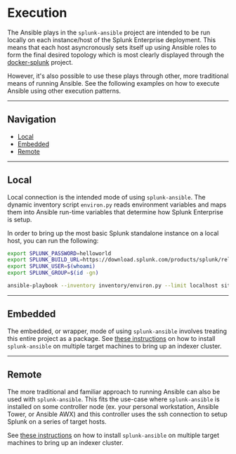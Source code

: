 # Execution

The Ansible plays in the `splunk-ansible` project are intended to be run locally on each instance/host of the Splunk Enterprise deployment. This means that each host asyncronously sets itself up using Ansible roles to form the final desired topology which is most clearly displayed through the [docker-splunk](https://github.com/splunk/docker-splunk) project. 

However, it's also possible to use these plays through other, more traditional means of running Ansible. See the following examples on how to execute Ansible using other execution patterns.

--- 

## Navigation

* [Local](#local)
* [Embedded](#embedded)
* [Remote](#remote)

---

## Local
Local connection is the intended mode of using `splunk-ansible`. The dynamic inventory script `environ.py` reads environment variables and maps them into Ansible run-time variables that determine how Splunk Enterprise is setup. 

In order to bring up the most basic Splunk standalone instance on a local host, you can run the following:

```bash
export SPLUNK_PASSWORD=helloworld
export SPLUNK_BUILD_URL=https://download.splunk.com/products/splunk/releases/8.0.2.1/linux/splunk-8.0.2.1-f002026bad55-Linux-x86_64.tgz
export SPLUNK_USER=$(whoami)
export SPLUNK_GROUP=$(id -gn)

ansible-playbook --inventory inventory/environ.py --limit localhost site.yml
```

---

## Embedded
The embedded, or wrapper, mode of using `splunk-ansible` involves treating this entire project as a package. See [these instructions](wrapper-example/README.md) on how to install `splunk-ansible` on multiple target machines to bring up an indexer cluster.

---

## Remote
The more traditional and familiar approach to running Ansible can also be used with `splunk-ansible`. This fits the use-case where `splunk-ansible` is installed on some controller node (ex. your personal workstation, Ansible Tower, or Ansible AWX) and this controller uses the ssh connection to setup Splunk on a series of target hosts. 

See [these instructions](remote/README.md) on how to install `splunk-ansible` on multiple target machines to bring up an indexer cluster.
